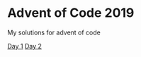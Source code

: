 # Advent of Code 2019
My solutions for advent of code

[Day 1](https://github.com/ilhan-mstf/advent_of_code_2019/blob/master/day_1.js)
[Day 2](https://github.com/ilhan-mstf/advent_of_code_2019/blob/master/day_2.js)
